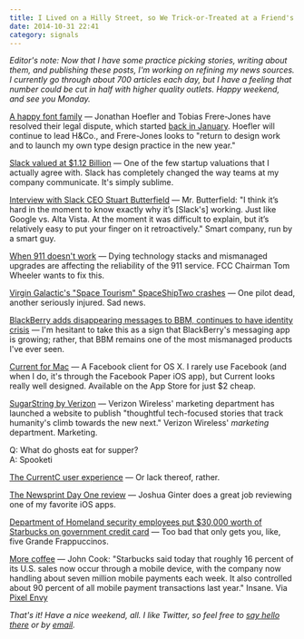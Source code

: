 ```yaml
---
title: I Lived on a Hilly Street, so We Trick-or-Treated at a Friend's Neighborhood
date: 2014-10-31 22:41
category: signals
---
```

_Editor's note: Now that I have some practice picking stories, writing about them, and publishing these posts, I'm working on refining my news sources. I currently go through about 700 articles each day, but I have a feeling that number could be cut in half with higher quality outlets. Happy weekend, and see you Monday._

[A happy font family](http://www.frerejones.com/about/press/2014-10-30/) &mdash; Jonathan Hoefler and Tobias Frere-Jones have resolved their legal dispute, which started [back in January](http://kyledreger.com/archives/14017-frere-jones-sues-hoefler.html). Hoefler will continue to lead H&Co., and Frere-Jones looks to "return to design work and to launch my own type design practice in the new year."

[Slack valued at $1.12 Billion](http://blogs.wsj.com/digits/2014/10/31/one-year-old-business-software-maker-slack-valued-at-1-12-billion/) &mdash; One of the few startup valuations that I actually agree with. Slack has completely changed the way teams at my company communicate. It's simply sublime.

[Interview with Slack CEO Stuart Butterfield](http://fortune.com/2014/10/31/stewart-butterfield-slack-billion/) &mdash; Mr. Butterfield: "I think it’s hard in the moment to know exactly why it’s [Slack's] working. Just like Google vs. Alta Vista. At the moment it was difficult to explain, but it’s relatively easy to put your finger on it retroactively." Smart company, run by a smart guy.

[When 911 doesn't work](https://www.fcc.gov/blog/technology-transitions-consumers-matter-most) &mdash; Dying technology stacks and mismanaged upgrades are affecting the reliability of the 911 service. FCC Chairman Tom Wheeler wants to fix this.

[Virgin Galactic's "Space Tourism" SpaceShipTwo crashes](http://www.nytimes.com/2014/11/01/science/virgin-galactics-spaceshiptwo-crashes-during-test-flight.html) &mdash; One pilot dead, another seriously injured. Sad news.

[BlackBerry adds disappearing messages to BBM, continues to have identity crisis](http://www.cultofandroid.com/70099/bbm-gets-snapchat-inspired-self-destructing-messages/) &mdash; I'm hesitant to take this as a sign that BlackBerry's messaging app is growing; rather, that BBM remains one of the most mismanaged products I've ever seen.

[Current for Mac](http://currentformac.com/) &mdash; A Facebook client for OS X. I rarely use Facebook (and when I do, it's through the Facebook Paper iOS app), but Current looks really well designed. Available on the App Store for just $2 cheap.

[SugarString by Verizon](http://www.washingtonpost.com/blogs/the-switch/wp/2014/10/31/is-a-news-site-a-news-site-if-its-published-by-verizon/) &mdash; Verizon Wireless' marketing department has launched a website to publish "thoughtful tech-focused stories that track humanity's climb towards the new next." Verizon Wireless' _marketing_ department. Marketing.

Q: What do ghosts eat for supper?  
A: Spooketi

[The CurrentC user experience](http://qz.com/287566/this-terrible-cvs-receipt-shows-why-apple-pay-has-little-to-fear-from-retailers/) &mdash; Or lack thereof, rather.

[The Newsprint Day One review](http://www.thenewsprint.co/2014/10/31/day-one/) &mdash; Joshua Ginter does a great job reviewing one of my favorite iOS apps.

[Department of Homeland security employees put $30,000 worth of Starbucks on government credit card](http://www.washingtonpost.com/blogs/in-the-loop/wp/2014/10/31/report-dhs-employees-put-30000-worth-of-starbucks-on-government-credit-card/) &mdash; Too bad that only gets you, like, five Grande Frappuccinos.

[More coffee](http://www.geekwire.com/2014/starbucks-ceo-howard-schultz-says-coffee-company-playing-offense-order-crack-code-mobile-plans-food-beverage-delivery-service/) &mdash; John Cook: "Starbucks said today that roughly 16 percent of its U.S. sales now occur through a mobile device, with the company now handling about seven million mobile payments each week. It also controlled about 90 percent of all mobile payment transactions last year." Insane. Via [Pixel Envy](http://pxlnv.com/linklog/starbucks-mobile-transactions/)

_That's it! Have a nice weekend, all. I like Twitter, so feel free to [say hello there](http://twitter.com/kyledreger) or by [email](/about)._
